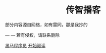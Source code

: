 <p align="center">
</p>
<h1 align="center">传智播客</h1>

<p align="center">
</p>
<font align="center" fontsize="50">部分内容源自网络，如有雷同，那是我抄的</font>

<font align="center" fontsize="50">— — 若有侵权，请联系删除</font>

[黑马程序员](http://www.itheima.com/special/brandzly/index.html?jingjiahmpz-pz-pc-biaoti/)
[开始阅读](#IT-HeiMa)






